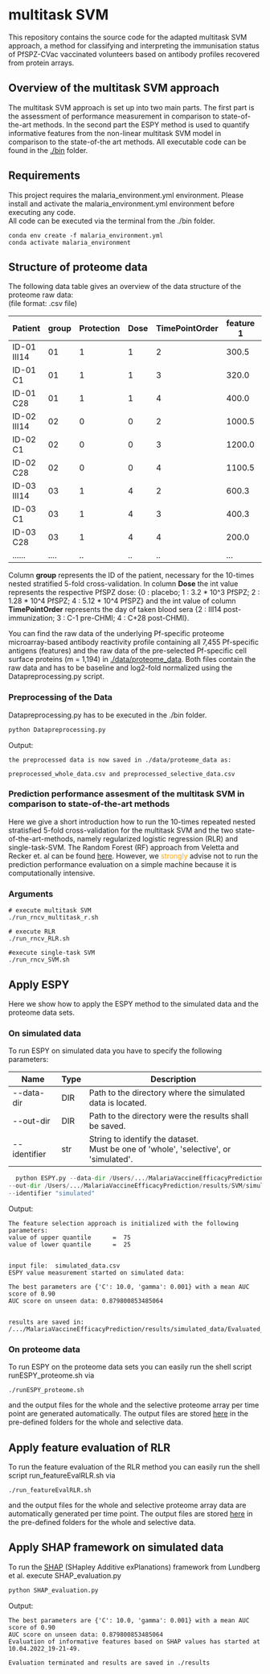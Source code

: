 # multitask SVM
This repository contains the source code for the adapted multitask SVM approach,
a method for classifying and interpreting the immunisation status of PfSPZ-CVac
vaccinated volunteers based on antibody profiles recovered from protein arrays.

## Overview of the multitask SVM approach
The multitask SVM approach is set up into two main parts. The first part is the
assessment of performance measurement in comparison to state-of-the-art methods.
In the second part the ESPY method is used to quantify informative features from
the non-linear multitask SVM model in comparison to the state-of-the art methods.
All executable code can be found in the
[./bin](https://github.com/jacqui20/MalariaVaccineEfficacyPrediction/tree/main/bin) folder.

## Requirements

This project requires the malaria_environment.yml environment. Please install
and activate the malaria_environment.yml environment before executing any code. <br>
All code can be executed via the terminal from the ./bin folder.

```
conda env create -f malaria_environment.yml
conda activate malaria_environment
```

## Structure of proteome data
The following data table gives an overview of the data structure of
the proteome raw data: <br>
(file format: .csv file)

| Patient     | group | Protection | Dose | TimePointOrder | feature 1 | ... | feature n |
|-------------|-------|------------|------|----------------|-----------|-----|-----------|
| ID-01 III14 | 01    | 1          | 1    | 2              | 300.5     | ... | ...       |
| ID-01 C1    | 01    | 1          | 1    | 3              | 320.0     | ... | ...       |
| ID-01 C28   | 01    | 1          | 1    | 4              | 400.0     | ... | ...       |
| ID-02 III14 | 02    | 0          | 0    | 2              | 1000.5    | ... | ...       |
| ID-02 C1    | 02    | 0          | 0    | 3              | 1200.0    | ... | ...       |
| ID-02 C28   | 02    | 0          | 0    | 4              | 1100.5    | ... | ...       |
| ID-03 III14 | 03    | 1          | 4    | 2              | 600.3     | ... | ...       |
| ID-03 C1    | 03    | 1          | 4    | 3              | 400.3     | ... | ...       |
| ID-03 C28   | 03    | 1          | 4    | 4              | 200.0     | ... | ...       |
| ......      | ....  | ..         | ..   | ..             | ...       | ... | ...       |


Column **group** represents the ID of the patient, necessary for the 10-times nested stratified
5-fold cross-validation. In column **Dose** the int value represents the respective
PfSPZ dose: {0 : placebo; 1 : 3.2 * 10^3 PfSPZ; 2 : 1.28 * 10^4 PfSPZ; 4 : 5.12 * 10^4 PfSPZ}
and the int value of column **TimePointOrder** represents the day of taken blood sera {2 : III14 post-immunization;
3 : C-1 pre-CHMI; 4 : C+28 post-CHMI}.


You can find the raw data of the underlying Pf-specific proteome
microarray-based antibody reactivity profile containing all 7,455 Pf-specific
antigens (features) and the raw data of the pre-selected
Pf-specific cell surface proteins (m = 1,194) in
[./data/proteome_data](https://github.com/jacqui20/MalariaVaccineEfficacyPrediction/tree/main/data/proteome_data).
Both files contain the raw data and has to be baseline and log2-fold normalized
using the Datapreprocessing.py script.

### Preprocessing of the Data
Datapreprocessing.py has to be executed in the ./bin folder.
```python
python Datapreprocessing.py
```
Output:
```
the preprocessed data is now saved in ./data/proteome_data as:

preprocessed_whole_data.csv and preprocessed_selective_data.csv
```

### Prediction performance assesment of the multitask SVM in comparison to state-of-the-art methods
Here we give a short introduction how to run the 10-times repeated nested stratisfied 5-fold cross-validation
for the multitask SVM and the two state-of-the-art-methods, namely regularized logistic regression (RLR) and
single-task-SVM. The Random Forest (RF) approach from Veletta and Recker et. al can be found
[here](https://journals.plos.org/ploscompbiol/article?id=10.1371/journal.pcbi.1005812). However, we <span style="color: orange;">strongly</span> advise
not to run the prediction performance evaluation on a simple machine because it is computationally intensive.
### Arguments

```
# execute multitask SVM
./run_rncv_multitask_r.sh

# execute RLR
./run_rncv_RLR.sh

#execute single-task SVM
./run_rncv_SVM.sh
```

## Apply ESPY
Here we show how to apply the ESPY method to the simulated data and the proteome data sets.

### On simulated data
To run ESPY on simulated data you have to specify the following parameters:

| Name         | Type | Description                                                                               |
|--------------|------|-------------------------------------------------------------------------------------------|
| --data-dir   | DIR  | Path to the directory where the simulated data is located.                                |     
| --out-dir    | DIR  | Path to the directory were the results shall be saved.                                    |     
| --identifier | str  | String to identify the dataset. <br/>Must be one of 'whole', 'selective', or 'simulated'. |    



```python
  python ESPY.py --data-dir /Users/.../MalariaVaccineEfficacyPrediction/results/SVM/simulated/ESPY
--out-dir /Users/.../MalariaVaccineEfficacyPrediction/results/SVM/simulated/ESPY  
--identifier "simulated"
```
Output:
```
The feature selection approach is initialized with the following parameters:
value of upper quantile      =  75
value of lower quantile      =  25


input file:  simulated_data.csv
ESPY value measurement started on simulated data:

The best parameters are {'C': 10.0, 'gamma': 0.001} with a mean AUC score of 0.90
AUC score on unseen data: 0.879800853485064


results are saved in: /.../MalariaVaccineEfficacyPrediction/results/simulated_data/Evaluated_features_on_simulated_data.csv

```

### On proteome data
To run ESPY on the proteome data sets you can easily run the shell script runESPY_proteome.sh via
```
./runESPY_proteome.sh
```
and the output files for the whole and the selective proteome array per
time point are generated automatically. The output files are stored
[here](https://github.com/jacqui20/MalariaVaccineEfficacyPrediction/tree/main/results/multitaskSVM) in the
pre-defined folders for the whole and selective data. <br>


## Apply feature evaluation of RLR
To run the feature evaluation of the RLR method you can easily run the shell script run_featureEvalRLR.sh via
```
./run_featureEvalRLR.sh
```
and the output files for the whole and selective proteome array data are automatically generated per time point.
The output files are stored [here](https://github.com/jacqui20/MalariaVaccineEfficacyPrediction/tree/main/results/RLR)
in the pre-defined folders for the whole and selective data.
## Apply SHAP framework on simulated data
To run the [SHAP](https://github.com/slundberg/shap) (SHapley Additive exPlanations) framework from Lundberg et al.
execute SHAP_evaluation.py

```python
python SHAP_evaluation.py
```

Output:
```
The best parameters are {'C': 10.0, 'gamma': 0.001} with a mean AUC score of 0.90
AUC score on unseen data: 0.879800853485064
Evaluation of informative features based on SHAP values has started at 10.04.2022_19-21-49.

Evaluation terminated and results are saved in ./results
```
